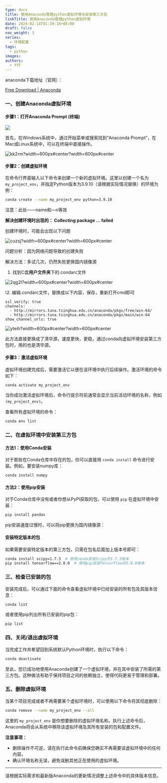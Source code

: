 ```yaml
---
type: docs
title: 使用Anaconda管理python虚拟环境与安装第三方包
linkTitle: 使用Anaconda管理python虚拟环境
date: 2024-02-14T01:39:18+08:00
draft: false
nav_weight: 3
series:
  - 环境配置
tags:
  - python
images: 
authors:
  - YYF
---
```


<!--more-->

anaconda下载地址（官网）：

[Free Download | Anaconda](https://www.anaconda.com/download/)

### 一、创建Anaconda虚拟环境

#### 步骤1：打开Anaconda Prompt (终端)

![](https://pic3.zhimg.com/80/v2-a079ea1a75615aa85c20effca929edde_1440w.webp?width=600px#center)

首先，在Windows系统中，通过开始菜单或搜索找到“Anaconda Prompt”，在Mac或Linux系统中，可以在终端中直接操作。


![kk2rm?width=600px#center?width=600px#center](https://gitee.com/yao_yi_feng/fighouse/raw/master/img/46354916cca521c8c1683c314f037fdb_MD5.webp?width=600px#center)

#### 步骤2：创建虚拟环境

在命令行界面输入以下命令来创建一个新的虚拟环境。这里以创建一个名为 `my_project_env`，并指定Python版本为3.9.10（请根据实际情况替换）的环境为例：

```bash
conda create --name my_project_env python=3.9.10
```

注意：此处——name和—n等效

**解决创建环境时出现的： Collecting package ... failed**

创建环境时，可能会出现以下问题

![cuzsj?width=600px#center?width=600px#center](https://gitee.com/yao_yi_feng/fighouse/raw/master/img/4f6cabe7a49cd131ebc0c534b5e7e8a0_MD5.webp?width=600px#center)

问题分析：因为网络问题导致的创建失败

解决方法：多试几次，仍然失败更换国内镜像源

1. 找到C盘**用户文件夹**下的.condarc文件

![2qg2l?width=600px#center?width=600px#center](https://gitee.com/yao_yi_feng/fighouse/raw/master/img/d3d89d55e1bab3d24ef75cf88e771a21_MD5.webp?width=600px#center)

\2. 编辑.condarc文件，替换成以下内容，保存，重新打开cmd即可

```text
ssl_verify: true
channels:
  - http://mirrors.tuna.tsinghua.edu.cn/anaconda/pkgs/free/win-64/
  - http://mirrors.tuna.tsinghua.edu.cn/anaconda/pkgs/main/win-64 show_channel_urls: true

```


![yteih?width=600px#center?width=600px#center](undefined)

此方法直接更换成了清华源，速度更快，更稳，通过conda向虚拟环境安装第三方包时，用的也是清华源。

#### 步骤3：激活虚拟环境

虚拟环境创建完成后，需要激活它以便在该环境中执行后续操作。激活环境的命令如下：

```bash
conda activate my_project_env
```

当你成功激活虚拟环境后，命令行提示符前通常会显示当前活动环境的名称，例如 `(my_project_env)`。

查看所有虚拟环境的命令：

```bash
conda env list
```

### 二、在虚拟环境中安装第三方包

#### 方法1：使用Conda安装

对于那些在Conda仓库中存在的包，你可以直接用 `conda install` 命令进行安装。例如，要安装numpy库：

```bash
conda install numpy
```

#### 方法2：使用pip安装

对于Conda仓库中没有或者你想从PyPI获取的包，可以使用 `pip` 在虚拟环境中安装：

```bash
pip install pandas
```

pip安装速度过慢时，可以将pip更换为国内镜像源：

#### 安装特定版本的包

如果需要安装特定版本的第三方包，只需在包名后面加上版本号即可：

```bash
conda install scipy=1.7.3  # 使用conda安装Scipy的1.7.3版本
pip install tensorflow==2.8.0  # 使用pip安装TensorFlow的2.8.0版本
```

### 三、检查已安装的包

安装完成后，可以通过下面的命令查看虚拟环境中已经安装的所有包及其版本信息：

```bash
conda list
```

或者使用pip列出所有已安装的pip包：

```bash
pip list
```

### 四、关闭/退出虚拟环境

当完成工作并希望回到系统默认Python环境时，执行以下命令：

```bash
conda deactivate
```

至此，您已成功地使用Anaconda创建了一个虚拟环境，并在其中安装了所需的第三方包。这种做法有助于保持项目之间的依赖独立，使得代码更易于管理和部署。

### 五、删除虚拟环境

当某个项目完成或者不再需要某个虚拟环境时，可以使用以下命令将其彻底删除：

```bash
conda remove --name my_project_env --all
```

这里的 `my_project_env` 是你想要删除的虚拟环境名称。执行上述命令后，Anaconda将会从系统中移除该虚拟环境及其所有安装的包和配置文件。

**注意事项：**

- 删除操作不可逆，请在执行此命令前确保您确实不再需要该虚拟环境中的任何内容。
- 确认环境名称无误，避免误删其他正在使用的虚拟环境。

---

请根据实际需求和最新版Anaconda的更新情况调整上述命令中的具体版本信息。
